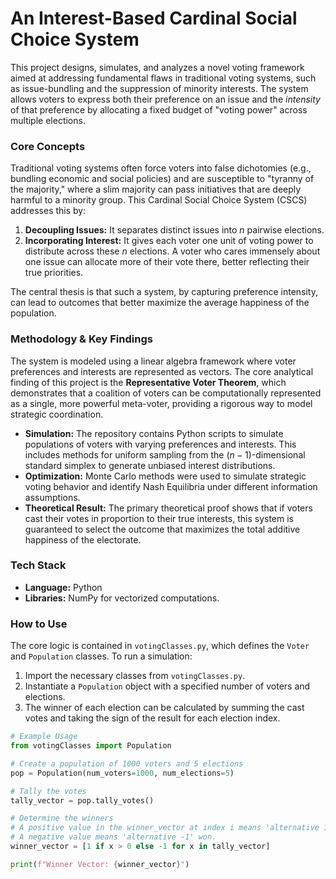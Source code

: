 # An Interest-Based Cardinal Social Choice System

This project designs, simulates, and analyzes a novel voting framework aimed at addressing fundamental flaws in traditional voting systems, such as issue-bundling and the suppression of minority interests. The system allows voters to express both their preference on an issue and the *intensity* of that preference by allocating a fixed budget of "voting power" across multiple elections.

### Core Concepts

Traditional voting systems often force voters into false dichotomies (e.g., bundling economic and social policies) and are susceptible to "tyranny of the majority," where a slim majority can pass initiatives that are deeply harmful to a minority group. This Cardinal Social Choice System (CSCS) addresses this by:

1.  **Decoupling Issues:** It separates distinct issues into $n$ pairwise elections.
2.  **Incorporating Interest:** It gives each voter one unit of voting power to distribute across these $n$ elections. A voter who cares immensely about one issue can allocate more of their vote there, better reflecting their true priorities.

The central thesis is that such a system, by capturing preference intensity, can lead to outcomes that better maximize the average happiness of the population.

### Methodology & Key Findings

The system is modeled using a linear algebra framework where voter preferences and interests are represented as vectors. The core analytical finding of this project is the **Representative Voter Theorem**, which demonstrates that a coalition of voters can be computationally represented as a single, more powerful meta-voter, providing a rigorous way to model strategic coordination.

* **Simulation:** The repository contains Python scripts to simulate populations of voters with varying preferences and interests. This includes methods for uniform sampling from the $(n-1)$-dimensional standard simplex to generate unbiased interest distributions.
* **Optimization:** Monte Carlo methods were used to simulate strategic voting behavior and identify Nash Equilibria under different information assumptions.
* **Theoretical Result:** The primary theoretical proof shows that if voters cast their votes in proportion to their true interests, this system is guaranteed to select the outcome that maximizes the total additive happiness of the electorate.

### Tech Stack

* **Language:** Python
* **Libraries:** NumPy for vectorized computations.

### How to Use

The core logic is contained in `votingClasses.py`, which defines the `Voter` and `Population` classes. To run a simulation:

1.  Import the necessary classes from `votingClasses.py`.
2.  Instantiate a `Population` object with a specified number of voters and elections.
3.  The winner of each election can be calculated by summing the cast votes and taking the sign of the result for each election index.

```python
# Example Usage
from votingClasses import Population

# Create a population of 1000 voters and 5 elections
pop = Population(num_voters=1000, num_elections=5)

# Tally the votes
tally_vector = pop.tally_votes()

# Determine the winners
# A positive value in the winner_vector at index i means 'alternative 1' won election i.
# A negative value means 'alternative -1' won.
winner_vector = [1 if x > 0 else -1 for x in tally_vector]

print(f"Winner Vector: {winner_vector}")
```
